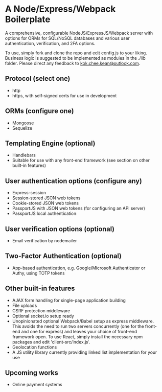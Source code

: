# A Node/Express/Webpack Boilerplate

A comprehensive, configurable NodeJS/ExpressJS/Webpack server with options for ORMs for SQL/NoSQL databases and various user authentication, verification, and 2FA options.

To use, simply fork and clone the repo and edit config.js to your liking.
Business logic is suggested to be implemented as modules in the ./lib folder.
Please direct any feedback to kok.chee.kean@outlook.com.

## Protocol (select one)
- http
- https, with self-signed certs for use in development

## ORMs (configure one)
- Mongoose
- Sequelize

## Templating Engine (optional)
- Handlebars
- Suitable for use with any front-end framework (see section on other built-in features)

## User authentication options (configure any)
- Express-session
- Session-stored JSON web tokens
- Cookie-stored JSON web tokens
- PassportJS with JSON web tokens (for configuring an API server)
- PassportJS local authentication

## User verification options (optional)
- Email verification by nodemailer

## Two-Factor Authentication (optional)
- App-based authentication, e.g. Google/Microsoft Authenticator or Authy, using TOTP tokens

## Other built-in features
- AJAX form handling for single-page application building
- File uploads
- CSRF protection middleware
- Optional socket.io setup ready
- Unopinionated optional Webpack/Babel setup as express middleware. This avoids the need to run two servers concurrently (one for the front-end and one for express) and leaves your choice of front-end framework open. To use React, simply install the necessary npm packages and edit 'client-src/index.js'.
- Geolocation functions
- A JS utility library currently providing linked list implementation for your use

## Upcoming works
- Online payment systems

